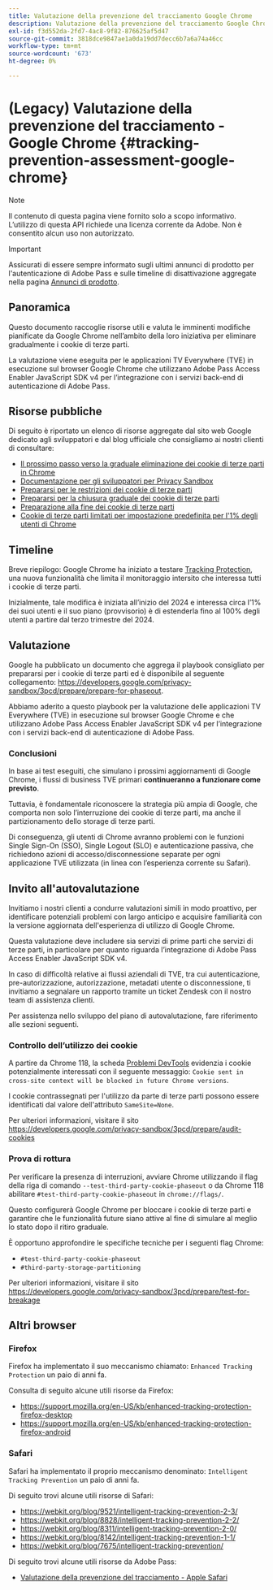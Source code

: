 ```yaml
---
title: Valutazione della prevenzione del tracciamento Google Chrome
description: Valutazione della prevenzione del tracciamento Google Chrome
exl-id: f3d552da-2fd7-4ac8-9f82-876625af5d47
source-git-commit: 3818dce9847ae1a0da19dd7decc6b7a6a74a46cc
workflow-type: tm+mt
source-wordcount: '673'
ht-degree: 0%

---
```


# (Legacy) Valutazione della prevenzione del tracciamento - Google Chrome {#tracking-prevention-assessment-google-chrome}

>[!NOTE]
>
>Il contenuto di questa pagina viene fornito solo a scopo informativo. L’utilizzo di questa API richiede una licenza corrente da Adobe. Non è consentito alcun uso non autorizzato.

>[!IMPORTANT]
>
> Assicurati di essere sempre informato sugli ultimi annunci di prodotto per l&#39;autenticazione di Adobe Pass e sulle timeline di disattivazione aggregate nella pagina [Annunci di prodotto](/help/authentication/product-announcements.md).

## Panoramica

Questo documento raccoglie risorse utili e valuta le imminenti modifiche pianificate da Google Chrome nell’ambito della loro iniziativa per eliminare gradualmente i cookie di terze parti.

La valutazione viene eseguita per le applicazioni TV Everywhere (TVE) in esecuzione sul browser Google Chrome che utilizzano Adobe Pass Access Enabler JavaScript SDK v4 per l’integrazione con i servizi back-end di autenticazione di Adobe Pass.

## Risorse pubbliche

Di seguito è riportato un elenco di risorse aggregate dal sito web Google dedicato agli sviluppatori e dal blog ufficiale che consigliamo ai nostri clienti di consultare:

* [Il prossimo passo verso la graduale eliminazione dei cookie di terze parti in Chrome](https://blog.google/products/chrome/privacy-sandbox-tracking-protection/)
* [Documentazione per gli sviluppatori per Privacy Sandbox](https://developers.google.com/privacy-sandbox)
* [Prepararsi per le restrizioni dei cookie di terze parti](https://developers.google.com/privacy-sandbox/3pcd)
* [Prepararsi per la chiusura graduale dei cookie di terze parti](https://developers.google.com/privacy-sandbox/3pcd/prepare/prepare-for-phaseout)
* [Preparazione alla fine dei cookie di terze parti](https://developers.google.com/privacy-sandbox/blog/cookie-countdown-2023oct)
* [Cookie di terze parti limitati per impostazione predefinita per l&#39;1% degli utenti di Chrome](https://developers.google.com/privacy-sandbox/blog/cookie-countdown-2024jan)

## Timeline

Breve riepilogo: Google Chrome ha iniziato a testare [Tracking Protection](https://privacysandbox.com/), una nuova funzionalità che limita il monitoraggio intersito che interessa tutti i cookie di terze parti.

Inizialmente, tale modifica è iniziata all’inizio del 2024 e interessa circa l’1% dei suoi utenti e il suo piano (provvisorio) è di estenderla fino al 100% degli utenti a partire dal terzo trimestre del 2024.

## Valutazione

Google ha pubblicato un documento che aggrega il playbook consigliato per prepararsi per i cookie di terze parti ed è disponibile al seguente collegamento: https://developers.google.com/privacy-sandbox/3pcd/prepare/prepare-for-phaseout.

Abbiamo aderito a questo playbook per la valutazione delle applicazioni TV Everywhere (TVE) in esecuzione sul browser Google Chrome e che utilizzano Adobe Pass Access Enabler JavaScript SDK v4 per l’integrazione con i servizi back-end di autenticazione di Adobe Pass.

### Conclusioni

In base ai test eseguiti, che simulano i prossimi aggiornamenti di Google Chrome, i flussi di business TVE primari **continueranno a funzionare come previsto**.

Tuttavia, è fondamentale riconoscere la strategia più ampia di Google, che comporta non solo l’interruzione dei cookie di terze parti, ma anche il partizionamento dello storage di terze parti.

Di conseguenza, gli utenti di Chrome avranno problemi con le funzioni Single Sign-On (SSO), Single Logout (SLO) e autenticazione passiva, che richiedono azioni di accesso/disconnessione separate per ogni applicazione TVE utilizzata (in linea con l’esperienza corrente su Safari).

## Invito all&#39;autovalutazione

Invitiamo i nostri clienti a condurre valutazioni simili in modo proattivo, per identificare potenziali problemi con largo anticipo e acquisire familiarità con la versione aggiornata dell&#39;esperienza di utilizzo di Google Chrome.

Questa valutazione deve includere sia servizi di prime parti che servizi di terze parti, in particolare per quanto riguarda l’integrazione di Adobe Pass Access Enabler JavaScript SDK v4.

In caso di difficoltà relative ai flussi aziendali di TVE, tra cui autenticazione, pre-autorizzazione, autorizzazione, metadati utente o disconnessione, ti invitiamo a segnalare un rapporto tramite un ticket Zendesk con il nostro team di assistenza clienti.

Per assistenza nello sviluppo del piano di autovalutazione, fare riferimento alle sezioni seguenti.

### Controllo dell’utilizzo dei cookie

A partire da Chrome 118, la scheda [Problemi DevTools](https://developer.chrome.com/docs/devtools/issues/) evidenzia i cookie potenzialmente interessati con il seguente messaggio: `Cookie sent in cross-site context will be blocked in future Chrome versions`.

I cookie contrassegnati per l&#39;utilizzo da parte di terze parti possono essere identificati dal valore dell&#39;attributo `SameSite=None`.

Per ulteriori informazioni, visitare il sito https://developers.google.com/privacy-sandbox/3pcd/prepare/audit-cookies

### Prova di rottura

Per verificare la presenza di interruzioni, avviare Chrome utilizzando il flag della riga di comando `--test-third-party-cookie-phaseout` o da Chrome 118 abilitare `#test-third-party-cookie-phaseout` in `chrome://flags/`.

Questo configurerà Google Chrome per bloccare i cookie di terze parti e garantire che le funzionalità future siano attive al fine di simulare al meglio lo stato dopo il ritiro graduale.

È opportuno approfondire le specifiche tecniche per i seguenti flag Chrome:

* `#test-third-party-cookie-phaseout`
* `#third-party-storage-partitioning`

Per ulteriori informazioni, visitare il sito https://developers.google.com/privacy-sandbox/3pcd/prepare/test-for-breakage

## Altri browser

### Firefox

Firefox ha implementato il suo meccanismo chiamato: `Enhanced Tracking Protection` un paio di anni fa.

Consulta di seguito alcune utili risorse da Firefox:

* https://support.mozilla.org/en-US/kb/enhanced-tracking-protection-firefox-desktop
* https://support.mozilla.org/en-US/kb/enhanced-tracking-protection-firefox-android

### Safari

Safari ha implementato il proprio meccanismo denominato: `Intelligent Tracking Prevention` un paio di anni fa.

Di seguito trovi alcune utili risorse di Safari:

* https://webkit.org/blog/9521/intelligent-tracking-prevention-2-3/
* https://webkit.org/blog/8828/intelligent-tracking-prevention-2-2/
* https://webkit.org/blog/8311/intelligent-tracking-prevention-2-0/
* https://webkit.org/blog/8142/intelligent-tracking-prevention-1-1/
* https://webkit.org/blog/7675/intelligent-tracking-prevention/

Di seguito trovi alcune utili risorse da Adobe Pass:

* [Valutazione della prevenzione del tracciamento - Apple Safari](tracking-prevention-assessment-apple-safari.md)
